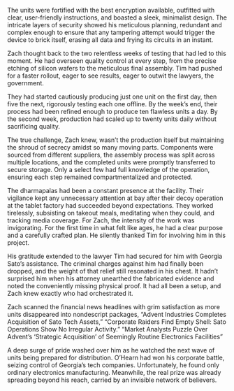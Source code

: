 The units were fortified with the best encryption available, outfitted with clear, user-friendly instructions, and boasted a sleek, minimalist design. The intricate layers of security showed his meticulous planning, redundant and complex enough to ensure that any tampering attempt would trigger the device to brick itself, erasing all data and frying its circuits in an instant. 

Zach thought back to the two relentless weeks of testing that had led to this moment. He had overseen quality control at every step, from the precise etching of silicon wafers to the meticulous final assembly. Tim had pushed for a faster rollout, eager to see results, eager to outwit the lawyers, the government.  

They had started cautiously producing just one unit on the first day, then five the next, rigorously testing each one offline. By the week’s end, their process had been refined enough to produce ten flawless units a day. By the second week, production had scaled up to twenty units daily without sacrificing quality. 

The true challenge, Zach knew, wasn’t the production itself but maintaining the shroud of secrecy amidst so many moving parts. Components were sourced from different suppliers, the assembly process was split across multiple locations, and the completed units were promptly transferred to secure storage. Only a select few had full knowledge of the operation, ensuring each step remained compartmentalized and protected. 

The dharmapalas had been a constant presence at the facility. Their vigilance kept any unnecessary attention at bay after their decoy operation at the tablet factory had succeeded beyond expectations. They worked tirelessly, subsisting on takeout meals, meditating when they could, and tracking media coverage. For Zach, the intensity of the work was invigorating. For the first time in what felt like ages, he had a clear purpose and a carefully crafted plan. He silently thanked Tim for involving him in this project. 

His gratitude extended to the lawyer Tim had secured for him with Georgia Sato’s assistance. The criminal charges against him had finally been dropped, and the weight of that relief still resonated in his chest. It hadn’t surprised him when his attorney unearthed the fabricated evidence and noted the conveniently missing physical proof. It had all been a setup, and Zach knew exactly who had orchestrated it. 

Zach scanned the financial news headlines with grim satisfaction as more units disappeared into nondescript packages, “Advent Industries Completes Acquisition of Sato Tech Assets,” “Corporate Raiders Find Empty Shell: Sato Operations Show No Irregular Activity.” “Market Analysts Puzzle Over Advent’s ‘Strategic Acquisition’ of Seemingly Routine Electronics Facilities” 

A deep surge of pride washed over him as he watched the next wave of units being prepared for distribution. O’Hearn had won his corporate battle, seizing control of Georgia’s tech companies. Unfortunately, he found only ordinary electronics manufacturing. Meanwhile, the real prize was already spreading beyond his reach, carried by an invisible network of believers.
